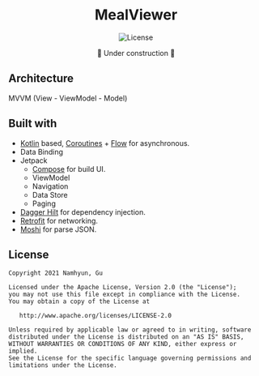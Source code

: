 <h1 align="center">MealViewer</h1>

<p align="center">
    <img alt="License" src="https://img.shields.io/badge/License-Apache%202.0-blue.svg"/>
</p>

<p align="center">
🚧 Under construction 🚧
</p>

<!-- ## Preview

<p align="center">
    <img src="images/preview_1.png" width="32%"/>
    <img src="images/preview_2.png" width="32%"/>
    <img src="images/preview_3.png" width="32%"/>
</p> -->

## Architecture

MVVM (View - ViewModel - Model)

## Built with

- [Kotlin](https://kotlinlang.org/) based, [Coroutines](https://github.com/Kotlin/kotlinx.coroutines) + [Flow](https://kotlin.github.io/kotlinx.coroutines/kotlinx-coroutines-core/kotlinx.coroutines.flow/) for asynchronous.
- Data Binding
- Jetpack
  - [Compose](https://developer.android.com/jetpack/compose) for build UI.
  - ViewModel
  - Navigation
  - Data Store
  - Paging
- [Dagger Hilt](https://dagger.dev/hilt/) for dependency injection.
- [Retrofit](https://github.com/square/retrofit) for networking.
- [Moshi](https://github.com/square/moshi) for parse JSON.

## License

```
Copyright 2021 Namhyun, Gu

Licensed under the Apache License, Version 2.0 (the "License");
you may not use this file except in compliance with the License.
You may obtain a copy of the License at

   http://www.apache.org/licenses/LICENSE-2.0

Unless required by applicable law or agreed to in writing, software
distributed under the License is distributed on an "AS IS" BASIS,
WITHOUT WARRANTIES OR CONDITIONS OF ANY KIND, either express or implied.
See the License for the specific language governing permissions and
limitations under the License.
```
